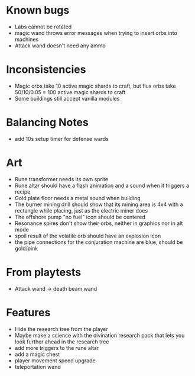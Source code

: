 # Known bugs

* Labs cannot be rotated
* magic wand throws error messages when trying to insert orbs into machines
* Attack wand doesn't need any ammo

# Inconsistencies

* Magic orbs take 10 active magic shards to craft, but flux orbs take 50/10/0.05 = 100 active magic shards to craft
* Some buildings still accept vanilla modules

# Balancing Notes

* add 10s setup timer for defense wards

# Art

* Rune transformer needs its own sprite
* Rune altar should have a flash animation and a sound when it triggers a recipe
* Gold plate floor needs a metal sound when building
* The burner mining drill should show that its mining area is 4x4 with a rectangle while placing, just as the electric miner does
* The offshore pump "no fuel" icon should be centered
* Resonance spires don't show their orbs, neither in graphics nor in alt mode
* spoil result of the volatile orb should have an explosion icon
* the pipe connections for the conjuration machine are blue, should be gold/pink

# From playtests

* Attack wand -> death beam wand

# Features

* Hide the research tree from the player
* Maybe make a science with the divination research pack that lets you look
  further ahead in the research tree
* add more triggers to the rune altar
* add a magic chest
* player movement speed upgrade
* teleportation wand
